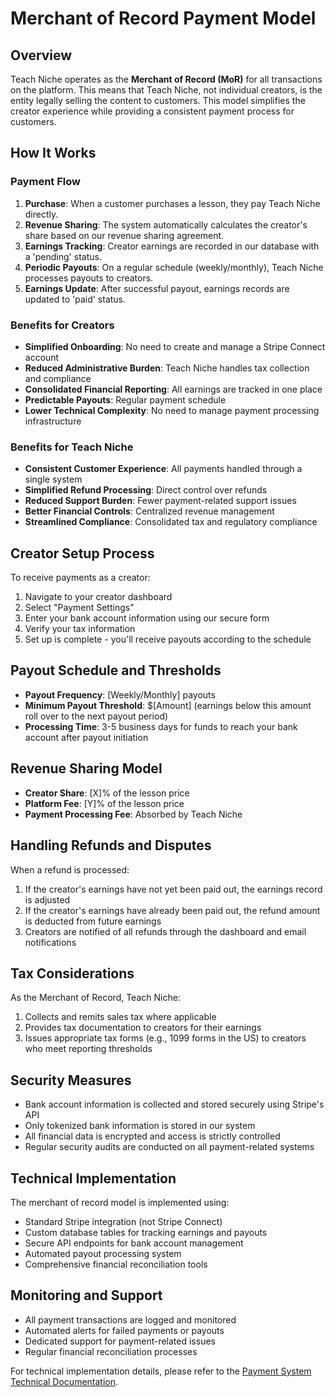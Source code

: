 # Merchant of Record Payment Model

## Overview

Teach Niche operates as the **Merchant of Record (MoR)** for all transactions on the platform. This means that Teach Niche, not individual creators, is the entity legally selling the content to customers. This model simplifies the creator experience while providing a consistent payment process for customers.

## How It Works

### Payment Flow

1. **Purchase**: When a customer purchases a lesson, they pay Teach Niche directly.
2. **Revenue Sharing**: The system automatically calculates the creator's share based on our revenue sharing agreement.
3. **Earnings Tracking**: Creator earnings are recorded in our database with a 'pending' status.
4. **Periodic Payouts**: On a regular schedule (weekly/monthly), Teach Niche processes payouts to creators.
5. **Earnings Update**: After successful payout, earnings records are updated to 'paid' status.

### Benefits for Creators

- **Simplified Onboarding**: No need to create and manage a Stripe Connect account
- **Reduced Administrative Burden**: Teach Niche handles tax collection and compliance
- **Consolidated Financial Reporting**: All earnings are tracked in one place
- **Predictable Payouts**: Regular payment schedule
- **Lower Technical Complexity**: No need to manage payment processing infrastructure

### Benefits for Teach Niche

- **Consistent Customer Experience**: All payments handled through a single system
- **Simplified Refund Processing**: Direct control over refunds
- **Reduced Support Burden**: Fewer payment-related support issues
- **Better Financial Controls**: Centralized revenue management
- **Streamlined Compliance**: Consolidated tax and regulatory compliance

## Creator Setup Process

To receive payments as a creator:

1. Navigate to your creator dashboard
2. Select "Payment Settings"
3. Enter your bank account information using our secure form
4. Verify your tax information
5. Set up is complete - you'll receive payouts according to the schedule

## Payout Schedule and Thresholds

- **Payout Frequency**: [Weekly/Monthly] payouts
- **Minimum Payout Threshold**: $[Amount] (earnings below this amount roll over to the next payout period)
- **Processing Time**: 3-5 business days for funds to reach your bank account after payout initiation

## Revenue Sharing Model

- **Creator Share**: [X]% of the lesson price
- **Platform Fee**: [Y]% of the lesson price
- **Payment Processing Fee**: Absorbed by Teach Niche

## Handling Refunds and Disputes

When a refund is processed:

1. If the creator's earnings have not yet been paid out, the earnings record is adjusted
2. If the creator's earnings have already been paid out, the refund amount is deducted from future earnings
3. Creators are notified of all refunds through the dashboard and email notifications

## Tax Considerations

As the Merchant of Record, Teach Niche:

1. Collects and remits sales tax where applicable
2. Provides tax documentation to creators for their earnings
3. Issues appropriate tax forms (e.g., 1099 forms in the US) to creators who meet reporting thresholds

## Security Measures

- Bank account information is collected and stored securely using Stripe's API
- Only tokenized bank information is stored in our system
- All financial data is encrypted and access is strictly controlled
- Regular security audits are conducted on all payment-related systems

## Technical Implementation

The merchant of record model is implemented using:

- Standard Stripe integration (not Stripe Connect)
- Custom database tables for tracking earnings and payouts
- Secure API endpoints for bank account management
- Automated payout processing system
- Comprehensive financial reconciliation tools

## Monitoring and Support

- All payment transactions are logged and monitored
- Automated alerts for failed payments or payouts
- Dedicated support for payment-related issues
- Regular financial reconciliation processes

For technical implementation details, please refer to the [Payment System Technical Documentation](../reference/PAYMENT_SYSTEM.md).
